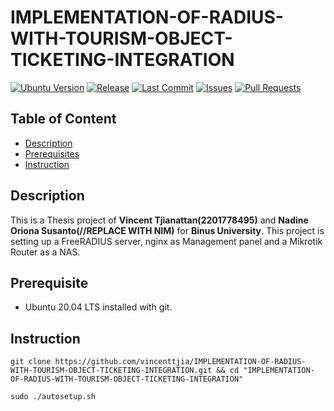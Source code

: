 # IMPLEMENTATION-OF-RADIUS-WITH-TOURISM-OBJECT-TICKETING-INTEGRATION

[![Ubuntu Version](https://img.shields.io/badge/Ubuntu%20Version-20.04-blue.svg)](https://releases.ubuntu.com/focal/)
[![Release](https://img.shields.io/github/release/vincenttjia/IMPLEMENTATION-OF-RADIUS-WITH-TOURISM-OBJECT-TICKETING-INTEGRATION.svg)](https://github.com/vincenttjia/IMPLEMENTATION-OF-RADIUS-WITH-TOURISM-OBJECT-TICKETING-INTEGRATION/releases)
[![Last Commit](https://img.shields.io/github/last-commit/vincenttjia/IMPLEMENTATION-OF-RADIUS-WITH-TOURISM-OBJECT-TICKETING-INTEGRATION.svg)](https://github.com/vincenttjia/IMPLEMENTATION-OF-RADIUS-WITH-TOURISM-OBJECT-TICKETING-INTEGRATION/commits/master)
[![Issues](https://img.shields.io/github/issues/vincenttjia/IMPLEMENTATION-OF-RADIUS-WITH-TOURISM-OBJECT-TICKETING-INTEGRATION.svg)](https://github.com/vincenttjia/IMPLEMENTATION-OF-RADIUS-WITH-TOURISM-OBJECT-TICKETING-INTEGRATION/issues)
[![Pull Requests](https://img.shields.io/github/issues-pr/vincenttjia/IMPLEMENTATION-OF-RADIUS-WITH-TOURISM-OBJECT-TICKETING-INTEGRATION.svg)](https://github.com/vincenttjia/IMPLEMENTATION-OF-RADIUS-WITH-TOURISM-OBJECT-TICKETING-INTEGRATION/pulls)

## Table of Content

- [Description](#description)
- [Prerequisites](#Prerequisites)
- [Instruction](#Instruction)

## Description
This is a Thesis project of **Vincent Tjianattan(2201778495)** and **Nadine Oriona Susanto(//REPLACE WITH NIM)** for **Binus University**. This project is setting up a FreeRADIUS server, nginx as Management panel and a Mikrotik Router as a NAS.

## Prerequisite
- Ubuntu 20.04 LTS installed with git.

## Instruction
```
git clone https://github.com/vincenttjia/IMPLEMENTATION-OF-RADIUS-WITH-TOURISM-OBJECT-TICKETING-INTEGRATION.git && cd "IMPLEMENTATION-OF-RADIUS-WITH-TOURISM-OBJECT-TICKETING-INTEGRATION"
```


```
sudo ./autosetup.sh
```
